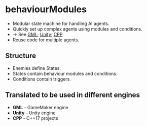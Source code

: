# behaviourModules
* Modular state machine for handling AI agents.
* Quickly set up complex agents using modules and conditions.
* -> See [GML](GML/implementation/enemy.gml); [Unity](); [CPP](CPP/implementation/Goblin.cpp)
* Reuse code for multiple agents.

## Structure
* Enemies define States.
* States contain behaviour modules and conditions.
* Conditions contain triggers.

## Translated to be used in different engines
* **GML** - GameMaker engine
* **Unity** - Unity engine
* **CPP** - C++17 projects
